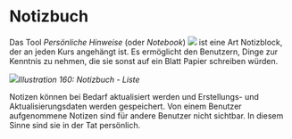
# Notizbuch

Das Tool _Persönliche Hinweise_ \(oder _Notebook_\) ![](../../.gitbook/assets/graphics303.png) ist eine Art Notizblock, der an jeden Kurs angehängt ist. Es ermöglicht den Benutzern, Dinge zur Kenntnis zu nehmen, die sie sonst auf ein Blatt Papier schreiben würden.

![](../../.gitbook/assets/images235.png)_Illustration 160: Notizbuch - Liste_

Notizen können bei Bedarf aktualisiert werden und Erstellungs- und Aktualisierungsdaten werden gespeichert. Von einem Benutzer aufgenommene Notizen sind für andere Benutzer nicht sichtbar. In diesem Sinne sind sie in der Tat persönlich.